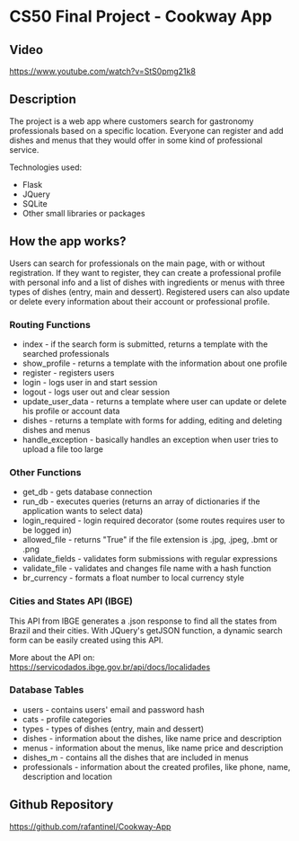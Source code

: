 # CS50 Final Project - Cookway App

## Video

https://www.youtube.com/watch?v=StS0pmg21k8

## Description

The project is a web app where customers search for gastronomy professionals based on a specific location. Everyone can register and add dishes and menus that they would offer in some kind of professional service.

Technologies used:

- Flask
- JQuery
- SQLite
- Other small libraries or packages

## How the app works?

Users can search for professionals on the main page, with or without registration. If they want to register, they can create a professional profile with personal info and a list of dishes with ingredients or menus with three types of dishes (entry, main and dessert). Registered users can also update or delete every information about their account or professional profile.

### Routing Functions

- index - if the search form is submitted, returns a template with the searched professionals
- show_profile - returns a template with the information about one profile
- register - registers users
- login - logs user in and start session
- logout - logs user out and clear session
- update_user_data - returns a template where user can update or delete his profile or account data
- dishes - returns a template with forms for adding, editing and deleting dishes and menus
- handle_exception - basically handles an exception when user tries to upload a file too large

### Other Functions

- get_db - gets database connection
- run_db - executes queries (returns an array of dictionaries if the application wants to select data)
- login_required - login required decorator (some routes requires user to be logged in)
- allowed_file - returns "True" if the file extension is .jpg, .jpeg, .bmt or .png
- validate_fields - validates form submissions with regular expressions
- validate_file - validates and changes file name with a hash function
- br_currency - formats a float number to local currency style

### Cities and States API (IBGE)

This API from IBGE generates a .json response to find all the states from Brazil and their cities. With  JQuery's getJSON function, a dynamic search form can be easily created using this API.

More about the API on: https://servicodados.ibge.gov.br/api/docs/localidades

### Database Tables

- users - contains users' email and password hash
- cats - profile categories
- types - types of dishes (entry, main and dessert)
- dishes - information about the dishes, like name price and description
- menus - information about the menus, like name price and description
- dishes_m - contains all the dishes that are included in menus
- professionals - information about the created profiles, like phone, name, description and location

## Github Repository

https://github.com/rafantinel/Cookway-App
